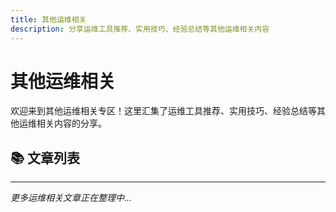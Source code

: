 ```yaml
---
title: 其他运维相关
description: 分享运维工具推荐、实用技巧、经验总结等其他运维相关内容
---
```


# 其他运维相关

欢迎来到其他运维相关专区！这里汇集了运维工具推荐、实用技巧、经验总结等其他运维相关内容的分享。

## 📚 文章列表

<UnderConstruction />

---

_更多运维相关文章正在整理中..._
